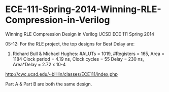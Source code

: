 ECE-111-Spring-2014-Winning-RLE-Compression-in-Verilog
======================================================

Winning RLE Compression Design in Verilog UCSD ECE 111 Spring 2014

05-12: For the RLE project, the top designs for Best Delay are:

1. Richard Bull & Michael Hughes:
#ALUTs = 1019, #Registers = 165, Area = 1184
Clock period = 4.19 ns, Clock cycles = 55
Delay = 230 ns, Area*Delay = 2.72 x 10-4

http://cwc.ucsd.edu/~billlin/classes/ECE111/index.php

Part A & Part B are both the same design.
